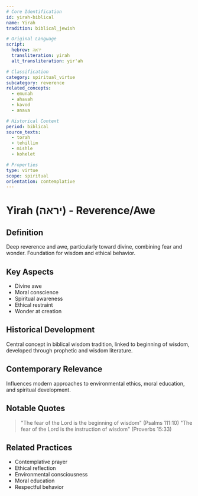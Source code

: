 ```yaml
---
# Core Identification
id: yirah-biblical
name: Yirah
tradition: biblical_jewish

# Original Language
script:
  hebrew: יראה
  transliteration: yirah
  alt_transliteration: yir'ah

# Classification
category: spiritual_virtue
subcategory: reverence
related_concepts:
  - emunah
  - ahavah
  - kavod
  - anava

# Historical Context
period: biblical
source_texts:
  - torah
  - tehillim
  - mishle
  - kohelet

# Properties
type: virtue
scope: spiritual
orientation: contemplative
---
```


# Yirah (יראה) - Reverence/Awe

## Definition
Deep reverence and awe, particularly toward divine, combining fear and wonder. Foundation for wisdom and ethical behavior.

## Key Aspects
- Divine awe
- Moral conscience
- Spiritual awareness
- Ethical restraint
- Wonder at creation

## Historical Development
Central concept in biblical wisdom tradition, linked to beginning of wisdom, developed through prophetic and wisdom literature.

## Contemporary Relevance
Influences modern approaches to environmental ethics, moral education, and spiritual development.

## Notable Quotes
> "The fear of the Lord is the beginning of wisdom" (Psalms 111:10)
> "The fear of the Lord is the instruction of wisdom" (Proverbs 15:33)

## Related Practices
- Contemplative prayer
- Ethical reflection
- Environmental consciousness
- Moral education
- Respectful behavior
